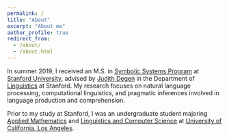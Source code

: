 ```yaml
---
permalink: /
title: "About"
excerpt: "About me"
author_profile: true
redirect_from: 
  - /about/
  - /about.html
---
```


In summer 2019, I received an M.S. in [Symbolic Systems Program](https://symsys.stanford.edu) at [Stanford University](https://www.stanford.edu), advised by [Judith Degen](https://sites.google.com/site/judithdegen/) in the Department of [Linguistics](https://linguistics.stanford.edu) at Stanford. My research focuses on natural language processing, computational linguistics, and pragmatic inferences involved in language production and comprehension.

Prior to my study at Stanford, I was an undergraduate student majoring [Applied Mathematics](https://www.math.ucla.edu) and [Linguistics and Computer Science](https://linguistics.ucla.edu) at [University of California, Los Angeles](http://www.ucla.edu).
